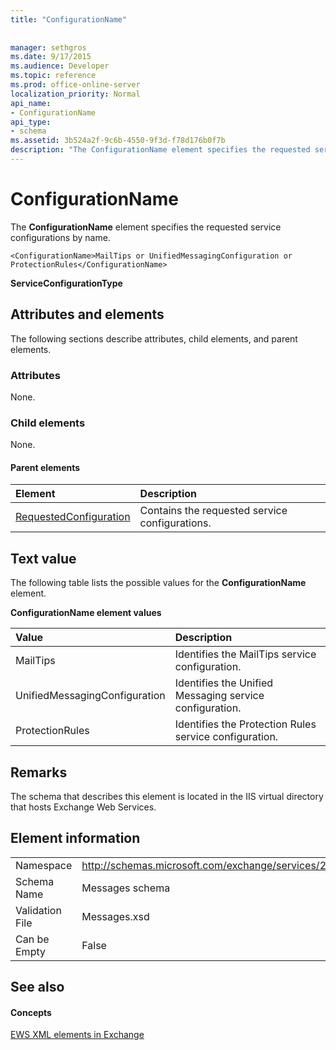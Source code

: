 ```yaml
---
title: "ConfigurationName"
 
 
manager: sethgros
ms.date: 9/17/2015
ms.audience: Developer
ms.topic: reference
ms.prod: office-online-server
localization_priority: Normal
api_name:
- ConfigurationName
api_type:
- schema
ms.assetid: 3b524a2f-9c6b-4550-9f3d-f78d176b0f7b
description: "The ConfigurationName element specifies the requested service configurations by name."
---
```


# ConfigurationName

The **ConfigurationName** element specifies the requested service configurations by name. 
  
```
<ConfigurationName>MailTips or UnifiedMessagingConfiguration or ProtectionRules</ConfigurationName>
```

 **ServiceConfigurationType**
## Attributes and elements

The following sections describe attributes, child elements, and parent elements.
  
### Attributes

None.
  
### Child elements

None.
  
#### Parent elements

|**Element**|**Description**|
|:-----|:-----|
|[RequestedConfiguration](requestedconfiguration.md) <br/> |Contains the requested service configurations.  <br/> |
   
## Text value

The following table lists the possible values for the **ConfigurationName** element. 
  
**ConfigurationName element values**

|**Value**|**Description**|
|:-----|:-----|
|MailTips  <br/> |Identifies the MailTips service configuration.  <br/> |
|UnifiedMessagingConfiguration  <br/> |Identifies the Unified Messaging service configuration.  <br/> |
|ProtectionRules  <br/> |Identifies the Protection Rules service configuration.  <br/> |
   
## Remarks

The schema that describes this element is located in the IIS virtual directory that hosts Exchange Web Services.
  
## Element information

|||
|:-----|:-----|
|Namespace  <br/> |http://schemas.microsoft.com/exchange/services/2006/messages  <br/> |
|Schema Name  <br/> |Messages schema  <br/> |
|Validation File  <br/> |Messages.xsd  <br/> |
|Can be Empty  <br/> |False  <br/> |
   
## See also

#### Concepts

[EWS XML elements in Exchange](ews-xml-elements-in-exchange.md)

